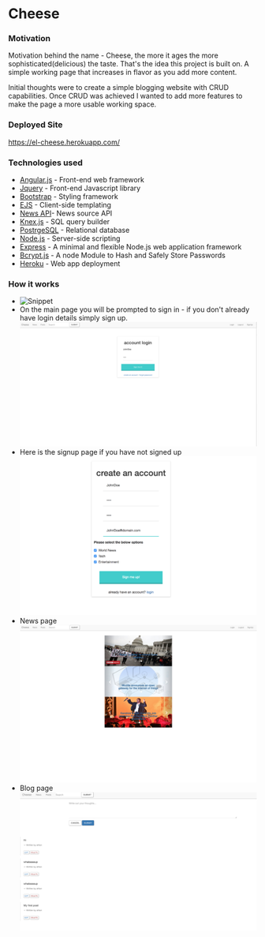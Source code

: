 # Cheese

### Motivation
Motivation behind the name - Cheese, the more it ages the more sophisticated(delicious) the taste. That's the idea this project is built on. A simple working page that increases in flavor as you add more content.

Initial thoughts were to create a simple blogging website with CRUD capabilities. Once CRUD was achieved I wanted to add more features to make the page a more usable working space.

### Deployed Site
 https://el-cheese.herokuapp.com/

### Technologies used
* [Angular.js](https://docs.angularjs.org/guide/introduction)  - Front-end web framework
* [Jquery](https://jquery.com/) - Front-end Javascript library
* [Bootstrap](http://getbootstrap.com/) - Styling framework
* [EJS](http://www.embeddedjs.com/) - Client-side templating
* [News API](https://newsapi.org/)- News source API
* [Knex.js](http://knexjs.org/) - SQL query builder
* [PostrgeSQL](https://www.postgresql.org/) - Relational database
* [Node.js](https://nodejs.org/en/) - Server-side scripting
* [Express](https://expressjs.com/) - A minimal and flexible Node.js web application framework
* [Bcrypt.js](https://github.com/dcodeIO/bcrypt.js/blob/master/README.md) - A node Module to Hash and Safely Store Passwords
* [Heroku](https://www.heroku.com/) - Web app deployment


### How it works

* ![Snippet](https://media.giphy.com/media/xT1R9JOVGJNBacNcBy/giphy.gif "Cheese snippet")
* On the main page you will be prompted to sign in - if you don't already have login details simply sign up.
![Landing Page](./images/login.png "Cheese Landing Page")
* Here is the signup page if you have not signed up
![Signup Page](./images/SignUp.png "Signup Page")
* News page
![News Page](./images/news.png "News Page")
* Blog page
![Blog Page](./images/Blog.png "Blog Page")
